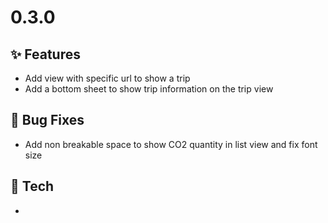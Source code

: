 # 0.3.0

## ✨ Features

* Add view with specific url to show a trip
* Add a bottom sheet to show trip information on the trip view

## 🐛 Bug Fixes

* Add non breakable space to show CO2 quantity in list view and fix font size

## 🔧 Tech

*
